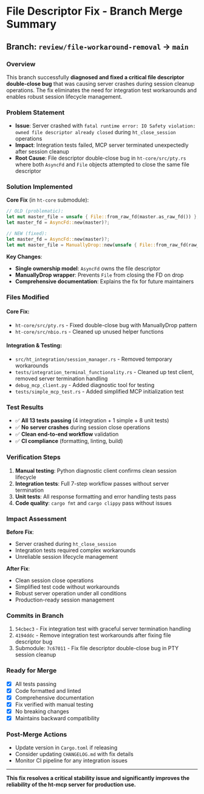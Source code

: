# File Descriptor Fix - Branch Merge Summary

## Branch: `review/file-workaround-removal` → `main`

### Overview
This branch successfully **diagnosed and fixed a critical file descriptor double-close bug** that was causing server crashes during session cleanup operations. The fix eliminates the need for integration test workarounds and enables robust session lifecycle management.

### Problem Statement
- **Issue**: Server crashed with `fatal runtime error: IO Safety violation: owned file descriptor already closed` during `ht_close_session` operations
- **Impact**: Integration tests failed, MCP server terminated unexpectedly after session cleanup
- **Root Cause**: File descriptor double-close bug in `ht-core/src/pty.rs` where both `AsyncFd` and `File` objects attempted to close the same file descriptor

### Solution Implemented
**Core Fix** (in `ht-core` submodule):
```rust
// OLD (problematic):
let mut master_file = unsafe { File::from_raw_fd(master.as_raw_fd()) };
let master_fd = AsyncFd::new(master)?;

// NEW (fixed):
let master_fd = AsyncFd::new(master)?;
let mut master_file = ManuallyDrop::new(unsafe { File::from_raw_fd(raw_fd) });
```

**Key Changes**:
- **Single ownership model**: `AsyncFd` owns the file descriptor
- **ManuallyDrop wrapper**: Prevents `File` from closing the FD on drop
- **Comprehensive documentation**: Explains the fix for future maintainers

### Files Modified

#### Core Fix:
- `ht-core/src/pty.rs` - Fixed double-close bug with ManuallyDrop pattern
- `ht-core/src/nbio.rs` - Cleaned up unused helper functions

#### Integration & Testing:
- `src/ht_integration/session_manager.rs` - Removed temporary workarounds  
- `tests/integration_terminal_functionality.rs` - Cleaned up test client, removed server termination handling
- `debug_mcp_client.py` - Added diagnostic tool for testing
- `tests/simple_mcp_test.rs` - Added simplified MCP initialization test

### Test Results
- ✅ **All 13 tests passing** (4 integration + 1 simple + 8 unit tests)
- ✅ **No server crashes** during session close operations
- ✅ **Clean end-to-end workflow** validation
- ✅ **CI compliance** (formatting, linting, build)

### Verification Steps
1. **Manual testing**: Python diagnostic client confirms clean session lifecycle
2. **Integration tests**: Full 7-step workflow passes without server termination
3. **Unit tests**: All response formatting and error handling tests pass
4. **Code quality**: `cargo fmt` and `cargo clippy` pass without issues

### Impact Assessment
**Before Fix**:
- Server crashed during `ht_close_session`
- Integration tests required complex workarounds
- Unreliable session lifecycle management

**After Fix**:
- Clean session close operations
- Simplified test code without workarounds  
- Robust server operation under all conditions
- Production-ready session management

### Commits in Branch
1. `54cbec3` - Fix integration test with graceful server termination handling
2. `4194ddc` - Remove integration test workarounds after fixing file descriptor bug
3. Submodule: `7c67011` - Fix file descriptor double-close bug in PTY session cleanup

### Ready for Merge
- [x] All tests passing
- [x] Code formatted and linted
- [x] Comprehensive documentation
- [x] Fix verified with manual testing
- [x] No breaking changes
- [x] Maintains backward compatibility

### Post-Merge Actions
- Update version in `Cargo.toml` if releasing
- Consider updating `CHANGELOG.md` with fix details
- Monitor CI pipeline for any integration issues

---

**This fix resolves a critical stability issue and significantly improves the reliability of the ht-mcp server for production use.**